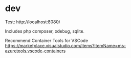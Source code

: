 # dev

Test: http://localhost:8080/

Includes php composer, xdebug, sqlite.

Recommend Container Tools for VSCode https://marketplace.visualstudio.com/items?itemName=ms-azuretools.vscode-containers